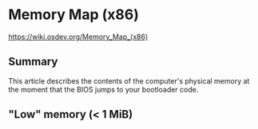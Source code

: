 # Memory Map (x86)
https://wiki.osdev.org/Memory_Map_(x86)

## Summary
This article describes the contents of the computer's physical memory at the moment that the BIOS jumps to your bootloader code.

## "Low" memory (< 1 MiB)
